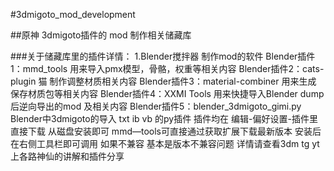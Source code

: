 #3dmigoto_mod_development

##原神 3dmigoto插件的 mod 制作相关储藏库

###关于储藏库里的插件详情：
1.Blender搅拌器 制作mod的软件
Blender插件1：mmd_tools   用来导入pmx模型，骨骼，权重等相关内容
Blender插件2：cats-plugin 猫  制作调整材质相关内容
Blender插件3：material-combiner   用来生成 保存材质包等相关内容
Blender插件4：XXMI Tools 用来快捷导入Blender dump后逆向导出的mod 及相关内容
Blender插件5：blender_3dmigoto_gimi.py Blender中3dmigoto的导入 txt ib vb 的py插件
插件均在 编辑-偏好设置-插件里直接下载 从磁盘安装即可  mmd—tools可直接通过获取扩展下载最新版本
安装后在右侧工具栏即可调用 如果不兼容 基本是版本不兼容问题 详情请查看3dm tg yt上各路神仙的讲解和插件分享

